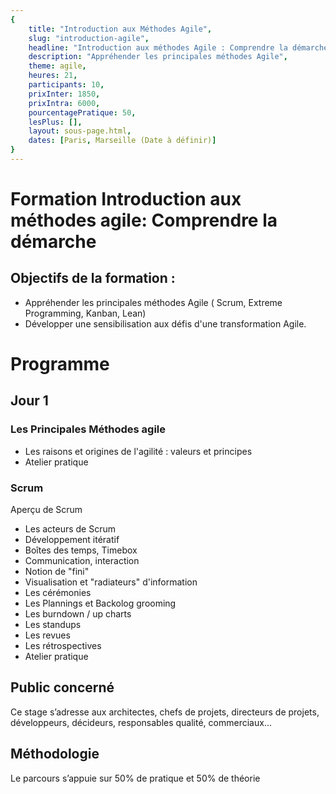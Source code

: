 ```yaml
---
{
	title: "Introduction aux Méthodes Agile", 
	slug: "introduction-agile", 
	headline: "Introduction aux méthodes Agile : Comprendre la démarche",
	description: "Appréhender les principales méthodes Agile", 
	theme: agile,
	heures: 21,
	participants: 10,
	prixInter: 1850,
	prixIntra: 6000,
	pourcentagePratique: 50,
	lesPlus: [],
	layout: sous-page.html, 
	dates: [Paris, Marseille (Date à définir)]
}
---
```


# Formation Introduction aux méthodes agile: Comprendre la démarche

## Objectifs de la formation : ##

* Appréhender les principales méthodes Agile ( Scrum, Extreme Programming, Kanban, Lean)
* Développer une sensibilisation aux défis d'une transformation Agile.

# Programme #
## Jour 1 ##
### Les Principales Méthodes agile ###
* Les raisons et origines de l'agilité : valeurs et principes
* Atelier pratique
### Scrum ###
Aperçu de Scrum
* Les acteurs de Scrum
* Développement itératif
* Boîtes des temps, Timebox
* Communication, interaction
* Notion de "fini"
* Visualisation et "radiateurs" d'information
* Les cérémonies
* Les Plannings et Backolog grooming
* Les burndown / up charts
* Les standups
* Les revues
* Les rétrospectives
* Atelier pratique


## Public concerné ##
Ce stage s’adresse aux architectes, chefs de projets, directeurs de projets, développeurs, décideurs, responsables qualité, commerciaux...


## Méthodologie ##
Le parcours s’appuie sur 50% de pratique et 50% de théorie
